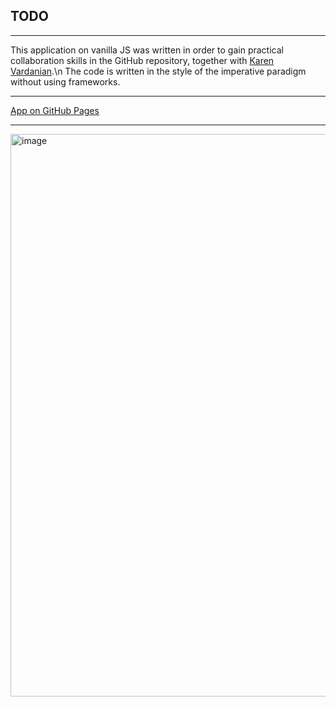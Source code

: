 ## TODO
---

This application on vanilla JS was written in order to gain practical collaboration skills in the GitHub repository, together with <a href="https://github.com/KarVarr">Karen Vardanian</a>.\n
The code is written in the style of the imperative paradigm without using frameworks.

---

<a href="https://dadajonovich.github.io/todo-vanillaJS/">App on GitHub Pages</a>

---

<img src="img/image.png" alt="image" width="900" />
</div>


